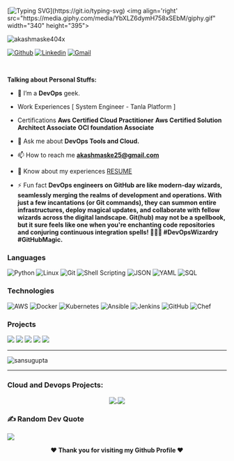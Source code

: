<!-- Your title -->
[![Typing SVG](https://readme-typing-svg.herokuapp.com?font=Righteous&weight=10&size=30&duration=3000&pause=100&color=016EEA&background=388FFF00&center=true&vCenter=true&width=950&height=50&lines=Hey+Fellas%F0%9F%91%8B%2C+I'm+Akash+Maske+;A+Passionate+Cloud+Native+Developer.;Feel+Free+to+Connect+me.;If+there+is+Anything.;Nice+to+Meet+You+!!!....)](https://git.io/typing-svg)
<img align='right' src="https://media.giphy.com/media/YbXLZ6dymH758xSEbM/giphy.gif" width="340" height="395">
<p align="left"> <img src="https://komarev.com/ghpvc/?username=sansugupta&label=Profile%20views&color=0e75b6&style=flat" alt="akashmaske404x" /> </p>
<!-- Your badges
You can use the website to generate badges: https://shields.io/
-->

[![Github](https://img.shields.io/badge/-Github-000?style=flat&logo=Github&logoColor=white)](https://github.com/akashmaske404x)
[![Linkedin](https://img.shields.io/badge/-LinkedIn-blue?style=flat&logo=Linkedin&logoColor=white)](https://www.linkedin.com/in/akash-maske-3585a7181/)
[![Gmail](https://img.shields.io/badge/-Gmail-c14438?style=flat&logo=Gmail&logoColor=white)](mailto:akashmaske25@gmail.com)


&nbsp;
<!-- Talking about you -->
**Talking about Personal Stuffs:**
- 🔭 I’m a **DevOps** geek.

-  Work Experiences [ System Engineer - Tanla Platform ]
  
-  Certifications
  **Aws Certified Cloud Practitioner**
  **Aws Certified Solution Architect Associate**
  **OCI foundation Associate**
      
- 💬 Ask me about **DevOps Tools and Cloud.**

- 📫 How to reach me **akashmaske25@gmail.com**

- 📄 Know about my experiences [RESUME]()

- ⚡ Fun fact **DevOps engineers on GitHub are like modern-day wizards, seamlessly merging the realms of development and operations. With just a few incantations (or Git commands), they can summon entire infrastructures, deploy magical updates, and collaborate with fellow wizards across the digital landscape. Git(hub) may not be a spellbook, but it sure feels like one when you're enchanting code repositories and conjuring continuous integration spells! 🧙‍♂️🚀 #DevOpsWizardry #GitHubMagic.**

### Languages

![Python](https://img.shields.io/badge/-Python-000?&logo=Python)
![Linux](https://img.shields.io/badge/-Linux-000?&logo=Linux)
![Git](https://img.shields.io/badge/-Git-000?&logo=Git)
![Shell Scripting](https://img.shields.io/badge/-Shell%20Scripting-000?&logo=GNU%20Bash)
![JSON](https://img.shields.io/badge/-JSON-000?&logo=JSON)
![YAML](https://img.shields.io/badge/-YAML-000?&logo=YAML)
![SQL](https://img.shields.io/badge/-SQL-000?&logo=MySQL)

### Technologies

![AWS](https://img.shields.io/badge/-AWS-000?&logo=Amazon-AWS&logoColor=F90)
![Docker](https://img.shields.io/badge/-Docker-000?&logo=Docker)
![Kubernetes](https://img.shields.io/badge/-Kubernetes-000?&logo=Kubernetes)
![Ansible](https://img.shields.io/badge/-Ansible-000?&logo=Ansible)
![Jenkins](https://img.shields.io/badge/-Jenkins-000?&logo=Jenkins)
![GitHub](https://img.shields.io/badge/-GitHub-000?&logo=GitHub)
![Chef](https://img.shields.io/badge/-Chef-000?&logo=Chef)


### Projects

[![](https://img.shields.io/badge/-🧬%20Python%20Learning-000)](https://github.com/sansugupta/PythonJourney)
[![](https://img.shields.io/badge/-📝%20Shell%20Scripting-000)](https://github.com/sansugupta/Shell-Scripting)
[![](https://img.shields.io/badge/-🗺%20Gossiper-000)](https://github.com/sansugupta/Gossiper)
[![](https://img.shields.io/badge/-🛰%20Stock%20Screen-000)](https://github.com/sansugupta/Stocks-Screen)
[![](https://img.shields.io/badge/-🔊%20SHINE-000)](https://github.com/sansugupta/SHINE)


---

<p><img align="center" src="https://github-readme-stats.vercel.app/api/top-langs?username=sansugupta&show_icons=true&locale=en&layout=compact" alt="sansugupta" /></p>

---

<!-- Its main projects -->
<h3 align="left">Cloud and Devops Projects:</h3>
<p align="center">
  <a href="https://github.com/sansugupta/PythonJourney">
    <img align="center" src="https://github-readme-stats.vercel.app/api/pin/?username=sansugupta&repo=PythonJourney" />
  </a>
  <a href="https://github.com/sansugupta/Shell-Scripting">
    <img align="center" src="https://github-readme-stats.vercel.app/api/pin/?username=sansugupta&repo=Shell-Scripting" />
  </a>
</p>


### ✍️ Random Dev Quote
![](https://quotes-github-readme.vercel.app/api?type=horizontal&theme=radical)
</div>
<div align="center">
<b>❤️ Thank you for visiting my Github Profile ❤️</b>
</div>
